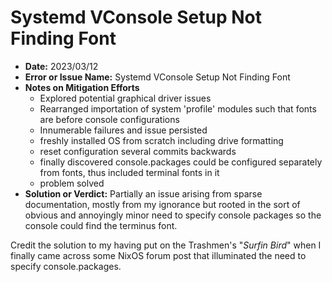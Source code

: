 # Systemd VConsole Setup Not Finding Font

- **Date:** 2023/03/12
- **Error or Issue Name:** Systemd VConsole Setup Not Finding Font
- **Notes on Mitigation Efforts**
  - Explored potential graphical driver issues
  - Rearranged importation of system 'profile' modules such that fonts are before console configurations 
  - Innumerable failures and issue persisted 
  - freshly installed OS from scratch including drive formatting
  - reset configuration several commits backwards 
  - finally discovered console.packages could be configured separately from fonts, thus included terminal fonts in it 
  - problem solved
- **Solution or Verdict:** Partially an issue arising from sparse documentation, mostly from my ignorance but rooted in the sort of obvious and annoyingly minor need to specify console packages so the console could find the terminus font. 

Credit the solution to my having put on the Trashmen's "*Surfin Bird*" when I finally came across some NixOS forum post that illuminated the need to specify console.packages. 